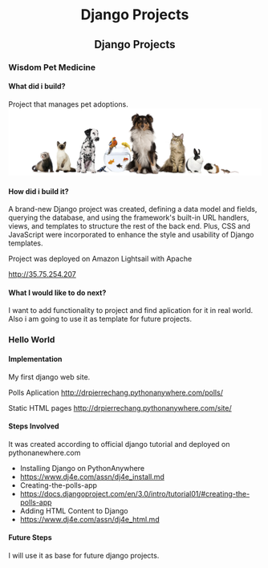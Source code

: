 <h1 align="center">Django Projects</h1>
<h2 align="center">Django Projects</h2>

### Wisdom Pet Medicine
#### What did i build?

Project that manages pet adoptions.
![alt text](https://github.com/DrPierreChang/django_projects/blob/main/wisdompets/static/images/header.jpg)
#### How did i build it?

A brand-new Django project was created, defining a data model and fields, querying the database, and using the framework's built-in URL handlers, views, and templates to structure the rest of the back end. Plus, CSS and JavaScript were incorporated  to enhance the style and usability of Django templates.

Project was deployed on Amazon Lightsail with Apache

http://35.75.254.207
#### What I would like to do next?

I want to add functionality to project and find aplication for it in real world. Also i am going to use it as template for future projects.


### Hello World
#### Implementation

My first django web site.

Polls Aplication
http://drpierrechang.pythonanywhere.com/polls/

Static HTML pages
http://drpierrechang.pythonanywhere.com/site/


#### Steps Involved

It was created according to official django tutorial and deployed on pythonanewhere.com

 - Installing Django on PythonAnywhere
 - https://www.dj4e.com/assn/dj4e_install.md
 - Creating-the-polls-app
 - https://docs.djangoproject.com/en/3.0/intro/tutorial01/#creating-the-polls-app
 - Adding HTML Content to Django
 - https://www.dj4e.com/assn/dj4e_html.md

#### Future Steps

I will use it as base for future django projects. 
